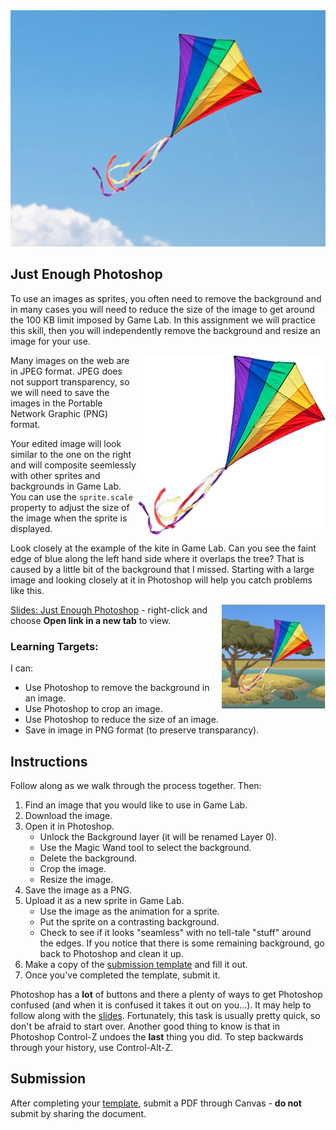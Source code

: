 ---
---

[//]: # ( <p><iframe src="https://douglasurner.github.io/GDP1/units/2/assignments/U2.5-other-inputs/" width="100%" height="666px"></iframe></p> )

<img src="images/kite.jpg">

## Just Enough Photoshop

[slides]: https://docs.google.com/presentation/d/1gM5BeHbx0E7Y9HE74nNp8vlQTB_Io1i9UpIdZ06HVpw/edit?usp=sharing
[template]: https://docs.google.com/document/d/1nuKdGzzO0zpyPj3YNVnIUP1G_JCczc7q5YDwRepFJK8/edit?usp=sharing

To use an images as sprites, you often need to remove the background and in many cases you will need to reduce the size of the image to get around the 100 KB limit imposed by Game Lab. In this assignment we will practice this skill, then you will independently remove the background and resize an image for your use.

<img src="images/kite-transparent.png" align="right">

Many images on the web are in JPEG format. JPEG does not support transparency, so we will need to save the images in the Portable Network Graphic (PNG) format.

Your edited image will look similar to the one on the right and will composite seemlessly with other sprites and backgrounds in Game Lab. You can use the ```sprite.scale``` property to adjust the size of the image when the sprite is displayed.

Look closely at the example of the kite in Game Lab. Can you see the faint edge of blue along the left hand side where it overlaps the tree? That is caused by a little bit of the background that I missed. Starting with a large image and looking closely at it in Photoshop will help you catch problems like this.

<img src="images/kite-on-background.png" align="right" width="33%">

[Slides: Just Enough Photoshop][slides] - right-click and choose **Open link in a new tab** to view.

### Learning Targets:

I can:
* Use Photoshop to remove the background in an image.
* Use Photoshop to crop an image.
* Use Photoshop to reduce the size of an image.
* Save in image in PNG format (to preserve transparancy).

## Instructions

Follow along as we walk through the process together. Then:

1. Find an image that you would like to use in Game Lab.
1. Download the image.
1. Open it in Photoshop.
   - Unlock the Background layer (it will be renamed Layer 0).
   - Use the Magic Wand tool to select the background.
   - Delete the background.
   - Crop the image.
   - Resize the image.
1. Save the image as a PNG.
1. Upload it as a new sprite in Game Lab.
   - Use the image as the animation for a sprite.
   - Put the sprite on a contrasting background.
   - Check to see if it looks "seamless" with no tell-tale "stuff" around the edges. If you notice that there is some remaining background, go back to Photoshop and clean it up.
1. Make a copy of the [submission template][template] and fill it out.
1. Once you've completed the template, submit it.

Photoshop has a **lot** of buttons and there a plenty of ways to get Photoshop confused (and when it is confused it takes it out on you...). It may help to follow along with the [slides][]. Fortunately, this task is usually pretty quick, so don't be afraid to start over. Another good thing to know is that in Photoshop Control-Z undoes the **last** thing you did. To step backwards through your history, use Control-Alt-Z.

## Submission

After completing your [template][], submit a PDF through Canvas - **do not** submit by sharing the document.



